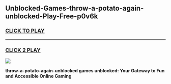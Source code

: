 
## Unblocked-Games-throw-a-potato-again-unblocked-Play-Free-p0v6k
<h3>
<a href="https://premium76.site?title=throw-a-potato-again-unblocked&ref=20M">CLICK TO PLAY</a></h3>
<hr>

<h3>
<a href="https://premium76.site?title=throw-a-potato-again-unblocked&ref=20M">CLICK 2 PLAY</a>
  
</h3>

<a href="https://premium76.site?title=throw-a-potato-again-unblocked&ref=19M"><img src="https://clearcache.store/games.png"></a>


**throw-a-potato-again-unblocked games unblocked: Your Gateway to Fun and Accessible Online Gaming**
